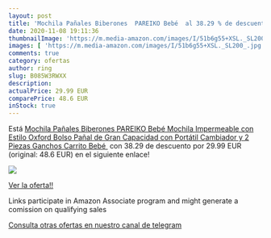 ```yaml
---
layout: post
title: 'Mochila Pañales Biberones  PAREIKO Bebé  al 38.29 % de descuento'
date: 2020-11-08 19:11:36
thumbnailImage: 'https://m.media-amazon.com/images/I/51b6g55+XSL._SL200_.jpg'
images: [ 'https://m.media-amazon.com/images/I/51b6g55+XSL._SL200_.jpg' ]
comments: true
category: ofertas
author: ring
slug: B085W3RWXX
description:
actualPrice: 29.99 EUR
comparePrice: 48.6 EUR
inStock: true
---
```


Está [Mochila Pañales Biberones  PAREIKO Bebé Mochila Impermeable con Estilo Oxford Bolso Pañal de Gran Capacidad  con Portátil Cambiador y 2 Piezas Ganchos Carrito Bebé ](https://www.amazon.es/dp/B085W3RWXX/?tag=redken-21) con 38.29 de descuento por 29.99 EUR (original: 48.6 EUR) en el siguiente enlace!

[![](https://m.media-amazon.com/images/I/51b6g55+XSL._SL200_.jpg)](https://www.amazon.es/dp/B085W3RWXX/?tag=redken-21)

[Ver la oferta!!](https://www.amazon.es/dp/B085W3RWXX/?tag=redken-21)

Links participate in Amazon Associate program and might generate a comission on qualifying sales

[Consulta otras ofertas en nuestro canal de telegram](https://t.me/s/ofertas25)
